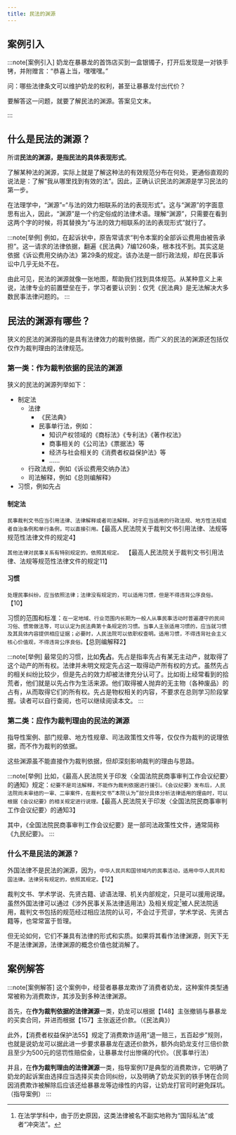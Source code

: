 ```yaml
---
title: 民法的渊源
---
```


## 案例引入

:::note[案例引入]
奶龙在暴暴龙的首饰店买到一盒银镯子，打开后发现是一对铁手铐，并附赠言：“恭喜上当，嘿嘿嘿。”

问：哪些法律条文可以维护奶龙的权利，甚至让暴暴龙付出代价？

要解答这一问题，就要了解民法的渊源。答案见文末。
<!-- **了解某种法的渊源，实际上就是了解这种法的有效规范分布在何处。** -->
<!-- 事实上，这个案例不仅涉及《民法典》有关欺诈和违约责任的条款，还涉及《消费者权益保护法》关于消费欺诈的惩罚性赔偿规定，并且可以参考指导案例17号来权衡法律的具体适用。 -->
:::

## 什么是民法的渊源？

所谓**民法的渊源，是指民法的具体表现形式**。

了解某种法的渊源，实际上就是了解这种法的有效规范分布在何处，更通俗直观的说法是：了解“我从哪里找到有效的法”。因此，正确认识民法的渊源是学习民法的第一步。

在法理学中，“渊源”=“与法的效力相联系的法的表现形式”。这与“渊源”的字面意思有出入，因此，“渊源”是一个约定俗成的法律术语。理解“渊源”，只需要在看到这两个字的时候，将其替换为“与法的效力相联系的法的表现形式”就行了。

:::note[举例]
例如，在起诉状中，原告常请求“判令本案的全部诉讼费用由被告承担”。这一请求的法律依据，翻遍《民法典》7编1260条，根本找不到。其实这是依据《诉讼费用交纳办法》第29条的规定。该办法是一部行政法规，却在民事诉讼中几乎无处不在。

由此可见，民法的渊源就像一张地图，帮助我们找到具体规范。从某种意义上来说，法律专业的前置壁垒在于，学习者要认识到：仅凭《民法典》是无法解决大多数民事法律问题的。
:::

## 民法的渊源有哪些？

狭义的民法的渊源指的是具有法律效力的裁判依据，而广义的民法的渊源还包括仅仅作为裁判理由的法律规范。

### 第一类：作为裁判依据的民法的渊源

狭义的民法的渊源列举如下：

- 制定法
  - 法律
    - 《民法典》
    - 民事单行法，例如：
      - 知识产权领域的《商标法》《专利法》《著作权法》
      - 商事相关的《公司法》《票据法》等
      - 经济与社会相关的《消费者权益保护法》等
      - ……
  - 行政法规，例如《诉讼费用交纳办法》
  - 司法解释，例如《总则编解释》
- 习惯，例如先占

#### 制定法

`民事裁判文书应当引用法律、法律解释或者司法解释。对于应当适用的行政法规、地方性法规或者自治条例和单行条例，可以直接引用。`【最高人民法院关于裁判文书引用法律、法规等规范性法律文件的规定4】

`其他法律对民事关系有特别规定的，依照其规定。 `【最高人民法院关于裁判文书引用法律、法规等规范性法律文件的规定11】

#### 习惯

`处理民事纠纷，应当依照法律；法律没有规定的，可以适用习惯，但是不得违背公序良俗。`【10】

习惯的范围和标准：`在一定地域、行业范围内长期为一般人从事民事活动时普遍遵守的民间习俗、惯常做法等，可以认定为民法典第十条规定的习惯。当事人主张适用习惯的，应当就习惯及其具体内容提供相应证据；必要时，人民法院可以依职权查明。适用习惯，不得违背社会主义核心价值观，不得违背公序良俗。`【总则编解释2】

:::note[举例]
最常见的习惯，比如**先占**。先占是指率先占有某无主动产，就取得了这个动产的所有权。法律并未明文规定先占这一取得动产所有权的方式。虽然先占的相关纠纷比较少，但是先占的效力却被法律充分认可了。比如街上经常看到的拾荒者，他们就是以先占作为生活来源。他们取得被人抛弃的无主物（各种废品）的占有，从而取得它们的所有权。先占是物权相关的内容，不要求在总则学习阶段掌握。读者可以自行查阅，也可以继续阅读本文。
:::

### 第二类：应作为裁判理由的民法的渊源

指导性案例、部门规章、地方性规章、司法政策性文件等，仅仅作为裁判的说理依据，而不作为裁判的依据。

这些渊源虽不能直接作为裁判依据，但却深刻影响裁判的理由与思路。

:::note[举例]
比如，《最高人民法院关于印发〈全国法院民商事审判工作会议纪要〉的通知》规定：`纪要不是司法解释，不能作为裁判依据进行援引。《会议纪要》发布后，人民法院尚未审结的一审、二审案件，在裁判文书“本院认为”部分具体分析法律适用的理由时，可以根据《会议纪要》的相关规定进行说理。`【最高人民法院关于印发〈全国法院民商事审判工作会议纪要〉的通知3】

其中，《全国法院民商事审判工作会议纪要》是一部司法政策性文件，通常简称《九民纪要》。
:::

### 什么不是民法的渊源？

外国法律不是民法的渊源，因为，`中华人民共和国领域内的民事活动，适用中华人民共和国法律。法律另有规定的，依照其规定。`【12】

裁判文书、学术学说、先贤古籍、谚语法理、机关内部规定，只是可以援用说理。虽然外国法律可以通过《涉外民事关系法律适用法》及相关规定[^1]被人民法院适用，裁判文书包括的规范经过相应法院的认可，不会过于荒谬，学术学说、先贤古籍等，也常常富于哲理。

但无论如何，它们不兼具有法律的形式和实质。如果将其看作法律渊源，则天下无不是法律渊源，法律渊源的概念价值也就消解了。

[^1]: 在法学学科中，由于历史原因，这类法律被名不副实地称为“国际私法”或者“冲突法”。

## 案例解答

:::note[案例解答]
这个案例中，经营者暴暴龙欺诈了消费者奶龙，这种案件类型通常被称为消费欺诈，其涉及到多种法律渊源。

首先，在**作为裁判依据的法律渊源**一类，奶龙可以根据【148】主张撤销与暴暴龙的买卖合同，并进而根据【157】主张返还价款。（《民法典》）

此外，【消费者权益保护法55】规定了消费欺诈适用“退一赔三，五百起步”规则，也就是说奶龙可以据此进一步要求暴暴龙在退还价款外，额外向奶龙支付三倍价款且至少为500元的惩罚性赔偿金，让暴暴龙付出惨痛的代价。（民事单行法）

并且，在**作为裁判理由的法律渊源**一类，指导案例17是典型的消费欺诈，它明确了奶龙的起诉案由选择应当选择买卖合同纠纷，以及明确了奶龙买到的铁手铐在合同因消费欺诈被解除后应该还给暴暴龙等边缘性的内容，让奶龙打官司时避免踩坑。（指导案例）
:::